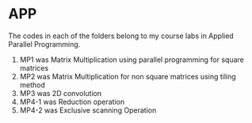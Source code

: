 # APP
The codes in each of the folders belong to my course labs in Applied Parallel Programming.
1. MP1 was Matrix Multiplication using parallel programming for square matrices
2. MP2 was Matrix Multiplication for non square matrices using tiling method
3. MP3 was 2D convolution
4. MP4-1 was Reduction operation
5. MP4-2 was Exclusive scanning Operation
